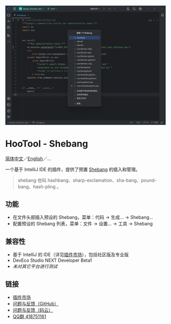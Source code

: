 [![示意图](./images/diagram.png)](https://plugins.jetbrains.com/plugin/24907-hootool--shebang)

# HooTool - Shebang

[简体中文](./README.md)／[English](./README_EN.md)／...

一个基于 IntelliJ IDE 的插件，提供了预置 [Shebang](https://www.runoob.com/linux/linux-shell.html) 的插入和管理。

> shebang 也叫 hashbang、sharp-exclamation、sha-bang、pound-bang、hash-pling 。

## 功能

- 在文件头部插入预设的 Shebang，菜单：代码 → 生成... → Shebang...
- 配置预设的 Shebang 列表，菜单：文件 → 设置... → 工具 → Shebang

## 兼容性

- 基于 IntelliJ 的 IDE（详见[插件市场](https://plugins.jetbrains.com/plugin/24907-hootool--shebang/versions)），包括社区版及专业版
- DevEco Studio NEXT Developer Beta1
- _未对其它平台进行测试_

## 链接

- [插件市场](https://plugins.jetbrains.com/plugin/24907-hootool--shebang/)
- [问题与反馈（GitHub）](https://github.com/aixcyi/intellij-shebang/issues/)
- [问题与反馈（码云）](https://github.com/aixcyi/intellij-shebang/issues/)
- [QQ群 418751161](https://qm.qq.com/q/ou4RdUFMTm)

